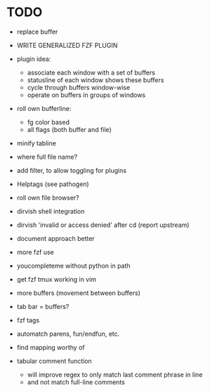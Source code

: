 # TODO

*   replace buffer

*   WRITE GENERALIZED FZF PLUGIN

*   plugin idea:
    *   associate each window with a set of buffers
    *   statusline of each window shows these buffers
    *   cycle through buffers window-wise
    *   operate on buffers in groups of windows

*   roll own bufferline:
    *   fg color based
    *   all flags (both buffer and file)
*   minify tabline
*   where full file name?

*   add filter, to allow toggling for plugins
*   Helptags (see pathogen)

*   roll own file browser?
*   dirvish shell integration
*   dirvish 'invalid or access denied' after cd (report upstream)

*   document approach better

*   more fzf use
*   youcompleteme without python in path
*   get fzf tmux working in vim
*   more buffers (movement between buffers)
*   tab bar = buffers?
*   fzf tags
*   automatch parens, fun/endfun, etc.

*   find mapping worthy of <backspace>
*   tabular comment function
    *   will improve regex to only match last comment phrase in line
    *   and not match full-line comments


